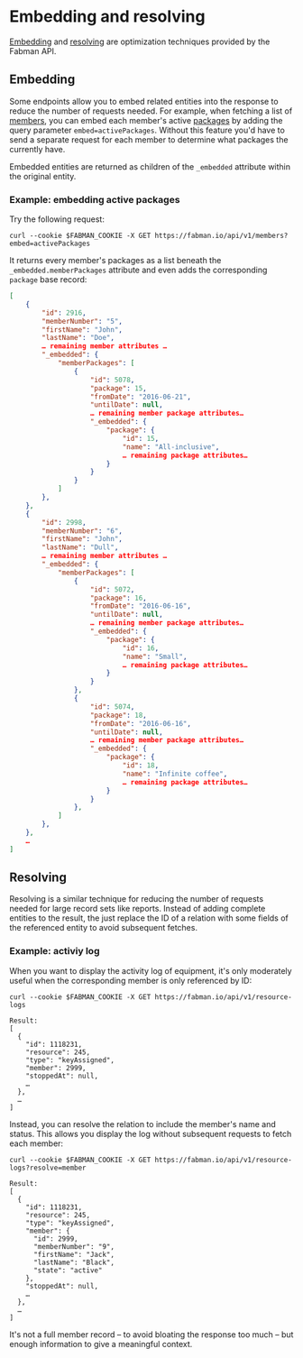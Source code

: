 # Embedding and resolving

[Embedding](#embedding) and [resolving](#resolving) are optimization techniques provided by the Fabman API.

## Embedding

Some endpoints allow you to embed related entities into the response to reduce the number of requests needed.
For example, when fetching a list of [members](sections/members.md), you can embed each member's active [packages](sections/packages.md) by adding the query parameter `embed=activePackages`. Without this feature you'd have to send a separate request for each member to determine what packages the currently have.

Embedded entities are returned as children of the `_embedded` attribute within the original entity.

### Example: embedding active packages

Try the following request:

``` shell
curl --cookie $FABMAN_COOKIE -X GET https://fabman.io/api/v1/members?embed=activePackages
```

It returns every member's packages as a list beneath the `_embedded.memberPackages` attribute and even adds the corresponding `package` base record:

``` json
[
	{
		"id": 2916,
		"memberNumber": "5",
		"firstName": "John",
		"lastName": "Doe",
		… remaining member attributes …
		"_embedded": {
			"memberPackages": [
				{
					"id": 5078,
					"package": 15,
					"fromDate": "2016-06-21",
					"untilDate": null,
					… remaining member package attributes…
					"_embedded": {
						"package": {
							"id": 15,
							"name": "All-inclusive",
							… remaining package attributes…
						}
					}
				}
			]
		},
	},
	{
		"id": 2998,
		"memberNumber": "6",
		"firstName": "John",
		"lastName": "Dull",
		… remaining member attributes …
		"_embedded": {
			"memberPackages": [
				{
					"id": 5072,
					"package": 16,
					"fromDate": "2016-06-16",
					"untilDate": null,
					… remaining member package attributes…
					"_embedded": {
						"package": {
							"id": 16,
							"name": "Small",
							… remaining package attributes…
						}
					}
				},
				{
					"id": 5074,
					"package": 18,
					"fromDate": "2016-06-16",
					"untilDate": null,
					… remaining member package attributes…
					"_embedded": {
						"package": {
							"id": 18,
							"name": "Infinite coffee",
							… remaining package attributes…
						}
					}
				},
			]
		},
	},
	…
]
```

## Resolving

Resolving is a similar technique for reducing the number of requests needed for large record sets like reports. Instead of adding complete entities to the result, the just replace the ID of a relation with some fields of the referenced entity to avoid subsequent fetches.

### Example: activiy log

When you want to display the activity log of equipment, it's only moderately useful when the corresponding member is only referenced by ID:

``` shell
curl --cookie $FABMAN_COOKIE -X GET https://fabman.io/api/v1/resource-logs

Result:
[
  {
    "id": 1118231,
    "resource": 245,
    "type": "keyAssigned",
    "member": 2999,
    "stoppedAt": null,
    …
  },
  …
]
```

Instead, you can resolve the relation to include the member's name and status. This allows you display the log without subsequent requests to fetch each member:

``` shell
curl --cookie $FABMAN_COOKIE -X GET https://fabman.io/api/v1/resource-logs?resolve=member

Result:
[
  {
    "id": 1118231,
    "resource": 245,
    "type": "keyAssigned",
    "member": {
      "id": 2999,
      "memberNumber": "9",
      "firstName": "Jack",
      "lastName": "Black",
      "state": "active"
    },
    "stoppedAt": null,
    …
  },
  …
]
```

It's not a full member record – to avoid bloating the response too much – but enough information to give a meaningful context.